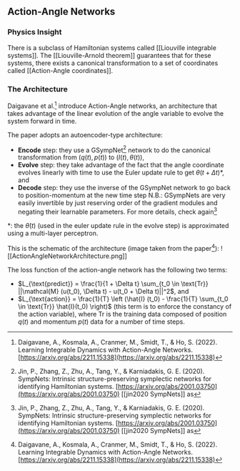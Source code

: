 ## Action-Angle Networks
### Physics Insight
There is a subclass of Hamiltonian systems called [[Liouville integrable systems]].
The [[Liouville-Arnold theorem]] guarantees that for these systems, there exists a canonical transformation to a set of coordinates called [[Action-Angle coordinates]].
### The Architecture
Daigavane et al.[^1] introduce Action-Angle networks, an architecture that takes advantage of the linear evolution of the angle variable to evolve the system forward in time. 

The paper adopts an autoencoder-type architecture: 
- **Encode** step: they use a GSympNet[^2] network to do the canonical transformation from $(q(t), p(t))$ to $(I(t), \theta (t))$,
- **Evolve** step: they take advantage of the fact that the angle coordinate evolves linearly with time to use the Euler update rule to get $\theta (t + \Delta t)$*, and
- **Decode** step: they use the inverse of the GSympNet network to go back to position-momentum at the new time step 
  N.B.: GSympNets are very easily invertible by just reserving order of the gradient modules and negating their learnable parameters. For more details, check again[^2]

\*: the $\dot{\theta} (t)$ (used in the euler update rule in the evolve step) is approximated using a multi-layer perceptron.

This is the schematic of the architecture (image taken from the paper[^1]):
![[ActionAngleNetworkArchitecture.png]]

The loss function of the action-angle network has the following two terms:
- $L_{\text{predict}} = \frac{1}{1 + \Delta t} \sum_{t_0 \in \text{Tr}} ||\mathcal{M} (u(t_0), \Delta t) - u(t_0 + \Delta t)||^2$, and
- $L_{\text{action}} =  \frac{1}{T} \left (\hat{I} (t_0) - \frac{1}{T} \sum_{t_0 \in \text{Tr}} \hat{I}(t_0) \right)$ (this term is to enforce the constancy of the action variable),
where $\text{Tr}$ is the training data composed of position $q(t)$ and momentum $p(t)$ data for a number of time steps.

[^1]:  Daigavane, A., Kosmala, A., Cranmer, M., Smidt, T., & Ho, S. (2022). Learning Integrable Dynamics with Action-Angle Networks. [https://arxiv.org/abs/2211.15338](https://arxiv.org/abs/2211.15338)

[^2]:  Jin, P., Zhang, Z., Zhu, A., Tang, Y., & Karniadakis, G. E. (2020). SympNets: Intrinsic structure-preserving symplectic networks for identifying Hamiltonian systems. [https://arxiv.org/abs/2001.03750](https://arxiv.org/abs/2001.03750) [[jin2020 SympNets]] as
